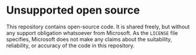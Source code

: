 # Unsupported open source

This repository contains open-source code. It is shared freely, but without any support
obligation whatsoever from Microsoft. As the `LICENSE` file specifies, Microsoft does not
make any claims about the suitability, reliability, or accuracy of the code in this repository.
